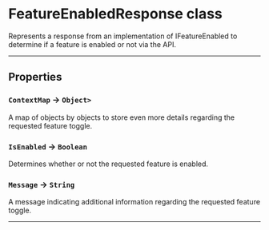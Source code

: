 # FeatureEnabledResponse class

Represents a response from an implementation of IFeatureEnabled to determine if a feature is enabled or not via the API.

---
## Properties

### `ContextMap` → `Object>`

A map of objects by objects to store even more details regarding the requested feature toggle.

### `IsEnabled` → `Boolean`

Determines whether or not the requested feature is enabled.

### `Message` → `String`

A message indicating additional information regarding the requested feature toggle.

---
